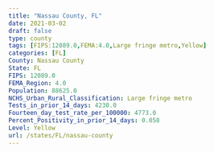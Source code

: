 ```yaml
---
title: "Nassau County, FL"
date: 2021-03-02
draft: false
type: county
tags: [FIPS:12089.0,FEMA:4.0,Large fringe metro,Yellow]
categories: [FL]
County: Nassau County
State: FL
FIPS: 12089.0
FEMA_Region: 4.0
Population: 88625.0
NCHS_Urban_Rural_Classification: Large fringe metro
Tests_in_prior_14_days: 4230.0
Fourteen_day_test_rate_per_100000: 4773.0
Percent_Positivity_in_prior_14_days: 0.058
Level: Yellow
url: /states/FL/nassau-county
---
```



